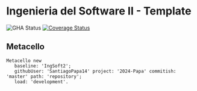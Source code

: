 # Ingenieria del Software II - Template

![GHA Status](https://github.com/SantiagoPapa14/2024-Papa/actions/workflows/GHA.yml/badge.svg)
[![Coverage Status](https://coveralls.io/repos/github/SantiagoPapa14/2024-Papa/badge.svg?branch=master)](https://coveralls.io/github/SantiagoPapa14/2024-Papa?branch=master)

## Metacello

```smalltalk
Metacello new
   baseline: 'IngSoft2';
   githubUser: 'SantiagoPapa14' project: '2024-Papa' commitish: 'master' path: 'repository';
   load: 'development'.
```
